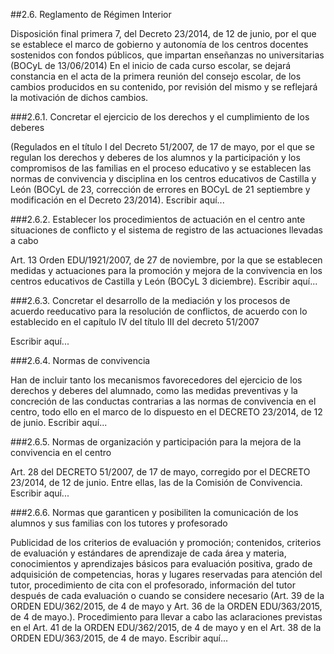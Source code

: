 ##2.6. Reglamento de Régimen Interior

Disposición final primera 7, del Decreto 23/2014, de 12 de junio, por el que se establece el marco de gobierno y autonomía de los centros docentes sostenidos con fondos públicos, que impartan enseñanzas no universitarias (BOCyL de 13/06/2014) En el inicio de cada curso escolar, se dejará constancia en el acta de la primera reunión del consejo escolar, de los cambios producidos en su contenido, por revisión del mismo y se reflejará la motivación de dichos cambios.

###2.6.1. Concretar el ejercicio de los derechos y el cumplimiento de los deberes

(Regulados en el título I del Decreto 51/2007, de 17 de mayo, por el que se regulan los derechos y deberes de los alumnos y la participación y los compromisos de las familias en el proceso educativo y se establecen las normas de convivencia y disciplina en los centros educativos de Castilla y León (BOCyL de 23, corrección de errores en BOCyL de 21 septiembre y modificación en el Decreto 23/2014).
Escribir aquí...

###2.6.2. Establecer los procedimientos de actuación en el centro ante situaciones de conflicto y el sistema de registro de las actuaciones llevadas a cabo

Art. 13 Orden EDU/1921/2007, de 27 de noviembre, por la que se establecen medidas y actuaciones para la promoción y mejora de la convivencia en los centros educativos de Castilla y León (BOCyL 3 diciembre).
Escribir aquí...

###2.6.3. Concretar el desarrollo de la mediación y los procesos de acuerdo reeducativo para la resolución de conflictos, de acuerdo con lo establecido en el capítulo IV del título III del decreto 51/2007

Escribir aquí...

###2.6.4. Normas de convivencia

Han de incluir tanto los mecanismos favorecedores del ejercicio de los derechos y deberes del alumnado, como las medidas preventivas y la concreción de las conductas contrarias a las normas de convivencia en el centro, todo ello en el marco de lo dispuesto en el DECRETO 23/2014, de 12 de junio.
Escribir aquí...

###2.6.5. Normas de organización y participación para la mejora de la convivencia en el centro

Art. 28 del DECRETO 51/2007, de 17 de mayo, corregido por el DECRETO 23/2014, de 12 de junio. Entre ellas, las de la Comisión de Convivencia.
Escribir aquí...

###2.6.6. Normas que garanticen y posibiliten la comunicación de los alumnos y sus familias con los tutores y profesorado

Publicidad de los criterios de evaluación y promoción; contenidos, criterios de evaluación y estándares de aprendizaje de cada área y materia, conocimientos y aprendizajes básicos para evaluación positiva, grado de adquisición de competencias, horas y lugares reservadas para atención del tutor, procedimiento de cita con el profesorado, información del tutor después de cada evaluación o cuando se considere necesario (Art. 39 de la ORDEN EDU/362/2015, de 4 de mayo y Art. 36 de la ORDEN EDU/363/2015, de 4 de mayo.). Procedimiento para llevar a cabo las aclaraciones previstas en el Art. 41 de la ORDEN EDU/362/2015, de 4 de mayo y en el Art. 38 de la ORDEN EDU/363/2015, de 4 de mayo.
Escribir aquí...















